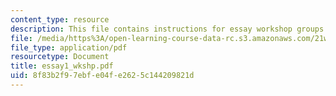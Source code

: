 ```yaml
---
content_type: resource
description: This file contains instructions for essay workshop groups.
file: /media/https%3A/open-learning-course-data-rc.s3.amazonaws.com/21w-731-1-writing-and-experience-exploring-self-in-society-spring-2004/8f83b2f97ebfe04fe2625c144209821d_essay1_wkshp.pdf
file_type: application/pdf
resourcetype: Document
title: essay1_wkshp.pdf
uid: 8f83b2f9-7ebf-e04f-e262-5c144209821d
---
```

